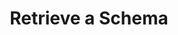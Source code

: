 ---
title: Retrieve a Schema
excerpt: Retrieve aan existing schema by providing the schema's ID.
api:
  file: openapi.json
  operationId: get_schema_by_id
hidden: false
---